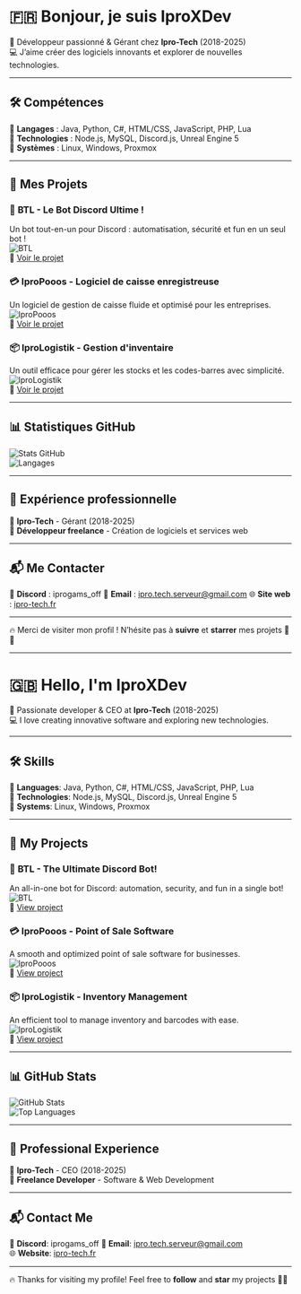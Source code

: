 # 🇫🇷 Bonjour, je suis IproXDev

🚀 Développeur passionné & Gérant chez **Ipro-Tech** (2018-2025)  
💻 J’aime créer des logiciels innovants et explorer de nouvelles technologies.

---

## 🛠️ **Compétences**
🔹 **Langages** : Java, Python, C#, HTML/CSS, JavaScript, PHP, Lua  
🔹 **Technologies** : Node.js, MySQL, Discord.js, Unreal Engine 5  
🔹 **Systèmes** : Linux, Windows, Proxmox  

---

## 📌 **Mes Projets**
### 🤖 **BTL - Le Bot Discord Ultime !**
Un bot tout-en-un pour Discord : automatisation, sécurité et fun en un seul bot !  
![BTL](./IproBot.png)  
🔗 [Voir le projet](#)  

### 💳 **IproPooos - Logiciel de caisse enregistreuse**
Un logiciel de gestion de caisse fluide et optimisé pour les entreprises.  
![IproPooos](./IproPooos.png)  
🔗 [Voir le projet](#)  

### 📦 **IproLogistik - Gestion d'inventaire**
Un outil efficace pour gérer les stocks et les codes-barres avec simplicité.  
![IproLogistik](./IproLogistik.png)  
🔗 [Voir le projet](#)  

---

## 📊 **Statistiques GitHub**
![Stats GitHub](https://github-readme-stats.vercel.app/api?username=IproXDev&show_icons=true&theme=radical)  
![Langages](https://github-readme-stats.vercel.app/api/top-langs/?username=IproXDev&layout=compact&theme=radical)  

---

## 💼 **Expérience professionnelle**
🔹 **Ipro-Tech** - Gérant (2018-2025)  
🔹 **Développeur freelance** - Création de logiciels et services web  

---

## 📬 **Me Contacter**
💬 **Discord** : iprogams_off 
📧 **Email** : ipro.tech.serveur@gmail.com 
🌐 **Site web** : [ipro-tech.fr](https://ipro-tech.fr)  

---

🔥 Merci de visiter mon profil ! N’hésite pas à **suivre** et **starrer** mes projets 🚀✨  

---

# 🇬🇧 Hello, I'm IproXDev

🚀 Passionate developer & CEO at **Ipro-Tech** (2018-2025)  
💻 I love creating innovative software and exploring new technologies.

---

## 🛠️ **Skills**
🔹 **Languages**: Java, Python, C#, HTML/CSS, JavaScript, PHP, Lua  
🔹 **Technologies**: Node.js, MySQL, Discord.js, Unreal Engine 5  
🔹 **Systems**: Linux, Windows, Proxmox  

---

## 📌 **My Projects**
### 🤖 **BTL - The Ultimate Discord Bot!**
An all-in-one bot for Discord: automation, security, and fun in a single bot!  
![BTL](./IproBot.png)  
🔗 [View project](#)  

### 💳 **IproPooos - Point of Sale Software**
A smooth and optimized point of sale software for businesses.  
![IproPooos](./IproPooos.png)  
🔗 [View project](#)  

### 📦 **IproLogistik - Inventory Management**
An efficient tool to manage inventory and barcodes with ease.  
![IproLogistik](./IproLogistik.png)  
🔗 [View project](#)  

---

## 📊 **GitHub Stats**
![GitHub Stats](https://github-readme-stats.vercel.app/api?username=IproXDev&show_icons=true&theme=radical)  
![Top Languages](https://github-readme-stats.vercel.app/api/top-langs/?username=IproXDev&layout=compact&theme=radical)  

---

## 💼 **Professional Experience**
🔹 **Ipro-Tech** - CEO (2018-2025)  
🔹 **Freelance Developer** - Software & Web Development  

---

## 📬 **Contact Me**
💬 **Discord**: iprogams_off 
📧 **Email**: ipro.tech.serveur@gmail.com  
🌐 **Website**: [ipro-tech.fr](https://ipro-tech.fr)  

---

🔥 Thanks for visiting my profile! Feel free to **follow** and **star** my projects 🚀✨  
